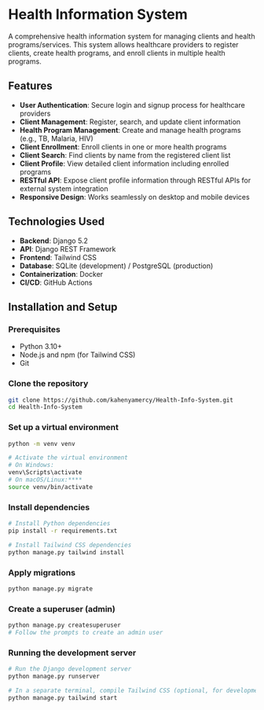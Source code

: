 # Health Information System

A comprehensive health information system for managing clients and health programs/services. This system allows healthcare providers to register clients, create health programs, and enroll clients in multiple health programs.

## Features

- **User Authentication**: Secure login and signup process for healthcare providers
- **Client Management**: Register, search, and update client information
- **Health Program Management**: Create and manage health programs (e.g., TB, Malaria, HIV)
- **Client Enrollment**: Enroll clients in one or more health programs
- **Client Search**: Find clients by name from the registered client list
- **Client Profile**: View detailed client information including enrolled programs
- **RESTful API**: Expose client profile information through RESTful APIs for external system integration
- **Responsive Design**: Works seamlessly on desktop and mobile devices

## Technologies Used

- **Backend**: Django 5.2
- **API**: Django REST Framework
- **Frontend**: Tailwind CSS
- **Database**: SQLite (development) / PostgreSQL (production)
- **Containerization**: Docker
- **CI/CD**: GitHub Actions

## Installation and Setup

### Prerequisites
- Python 3.10+
- Node.js and npm (for Tailwind CSS)
- Git

### Clone the repository
```bash
git clone https://github.com/kahenyamercy/Health-Info-System.git
cd Health-Info-System
```

### Set up a virtual environment
```bash
python -m venv venv

# Activate the virtual environment
# On Windows:
venv\Scripts\activate
# On macOS/Linux:****
source venv/bin/activate
```

### Install dependencies
```bash
# Install Python dependencies
pip install -r requirements.txt

# Install Tailwind CSS dependencies
python manage.py tailwind install
```

### Apply migrations
```bash
python manage.py migrate
```

### Create a superuser (admin)
```bash
python manage.py createsuperuser
# Follow the prompts to create an admin user
```

### Running the development server
```bash
# Run the Django development server
python manage.py runserver

# In a separate terminal, compile Tailwind CSS (optional, for development)
python manage.py tailwind start
```